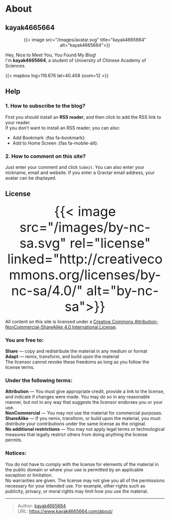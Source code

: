 # About


## kayak4665664

<div align="center">
{{< image src="/images/avatar.svg" title="kayak4665664" alt="kayak4665664">}}
</div>

Hey, Nice to Meet You, You Found My Blog!  
I'm **kayak4665664**, a student of University of Chinese Academy of Sciences.

{{< mapbox lng=116.676 lat=40.408 zoom=12 >}}

## Help
### 1. How to subscribe to the blog?
First you should install an **RSS reader**, and then click [<i class='fas fa-rss'></i>](/index.xml) to add the RSS link to your reader.  
If you don’t want to install an RSS reader, you can also:
- Add Bookmark :(fas fa-bookmark):
- Add to Home Screen :(fas fa-mobile-alt):
### 2. How to comment on this site?
Just enter your comment and click `Submit`. You can also enter your nickname, email and website. If you enter a Gravtar email address, your avatar can be displayed.

## License

<div align="center"><big><big><big><big><big><big>
{{< image src="/images/by-nc-sa.svg" rel="license" linked="http://creativecommons.org/licenses/by-nc-sa/4.0/" alt="by-nc-sa">}}</big></big></big></big></big></big>
</div>

All content on this site is licensed under a <a rel="license" href="http://creativecommons.org/licenses/by-nc-sa/4.0/">Creative Commons Attribution-NonCommercial-ShareAlike 4.0 International License</a>.

### You are free to:
**Share** — copy and redistribute the material in any medium or format  
**Adapt** — remix, transform, and build upon the material  
The licensor cannot revoke these freedoms as long as you follow the license terms.  
### Under the following terms:
**Attribution** — You must give appropriate credit, provide a link to the license, and indicate if changes were made. You may do so in any reasonable manner, but not in any way that suggests the licensor endorses you or your use.  
**NonCommercial** — You may not use the material for commercial purposes.  
**ShareAlike** — If you remix, transform, or build upon the material, you must distribute your contributions under the same license as the original.  
**No additional restrictions** — You may not apply legal terms or technological measures that legally restrict others from doing anything the license permits.  

### Notices:
You do not have to comply with the license for elements of the material in the public domain or where your use is permitted by an applicable exception or limitation.  
No warranties are given. The license may not give you all of the permissions necessary for your intended use. For example, other rights such as publicity, privacy, or moral rights may limit how you use the material.  

---

> Author: [kayak4665664](https://github.com/kayak4665664)  
> URL: https://www.kayak4665664.com/about/  

